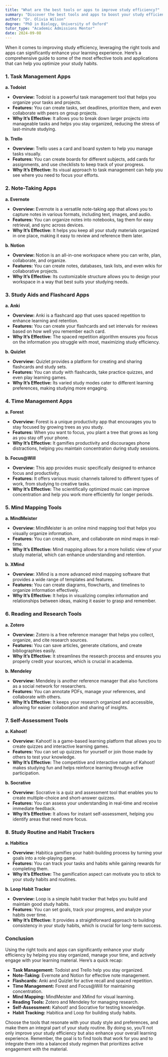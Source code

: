 ```yaml
---
title: "What are the best tools or apps to improve study efficiency?"
summary: "Discover the best tools and apps to boost your study efficiency, featuring task management, note-taking, and time management solutions."
author: "Dr. Olivia Wilson"
degree: "PhD in Biology, University of Oxford"
tutor_type: "Academic Admissions Mentor"
date: 2024-09-08
---
```


When it comes to improving study efficiency, leveraging the right tools and apps can significantly enhance your learning experience. Here’s a comprehensive guide to some of the most effective tools and applications that can help you optimize your study habits.

### 1. **Task Management Apps**

**a. Todoist**
- **Overview:** Todoist is a powerful task management tool that helps you organize your tasks and projects. 
- **Features:** You can create tasks, set deadlines, prioritize them, and even collaborate with peers on group projects.
- **Why It’s Effective:** It allows you to break down larger projects into manageable tasks and helps you stay organized, reducing the stress of last-minute studying.

**b. Trello**
- **Overview:** Trello uses a card and board system to help you manage tasks visually.
- **Features:** You can create boards for different subjects, add cards for assignments, and use checklists to keep track of your progress.
- **Why It’s Effective:** Its visual approach to task management can help you see where you need to focus your efforts.

### 2. **Note-Taking Apps**

**a. Evernote**
- **Overview:** Evernote is a versatile note-taking app that allows you to capture notes in various formats, including text, images, and audio.
- **Features:** You can organize notes into notebooks, tag them for easy retrieval, and sync across devices.
- **Why It’s Effective:** It helps you keep all your study materials organized in one place, making it easy to review and reference them later.

**b. Notion**
- **Overview:** Notion is an all-in-one workspace where you can write, plan, collaborate, and organize.
- **Features:** You can create notes, databases, task lists, and even wikis for collaborative projects.
- **Why It’s Effective:** Its customizable structure allows you to design your workspace in a way that best suits your studying needs.

### 3. **Study Aids and Flashcard Apps**

**a. Anki**
- **Overview:** Anki is a flashcard app that uses spaced repetition to enhance learning and retention.
- **Features:** You can create your flashcards and set intervals for reviews based on how well you remember each card.
- **Why It’s Effective:** The spaced repetition algorithm ensures you focus on the information you struggle with most, maximizing study efficiency.

**b. Quizlet**
- **Overview:** Quizlet provides a platform for creating and sharing flashcards and study sets.
- **Features:** You can study with flashcards, take practice quizzes, and even play learning games.
- **Why It’s Effective:** Its varied study modes cater to different learning preferences, making studying more engaging.

### 4. **Time Management Apps**

**a. Forest**
- **Overview:** Forest is a unique productivity app that encourages you to stay focused by growing trees as you study.
- **Features:** When you want to focus, you plant a tree that grows as long as you stay off your phone.
- **Why It’s Effective:** It gamifies productivity and discourages phone distractions, helping you maintain concentration during study sessions.

**b. Focus@Will**
- **Overview:** This app provides music specifically designed to enhance focus and productivity.
- **Features:** It offers various music channels tailored to different types of work, from studying to creative tasks.
- **Why It’s Effective:** The scientifically optimized music can improve concentration and help you work more efficiently for longer periods.

### 5. **Mind Mapping Tools**

**a. MindMeister**
- **Overview:** MindMeister is an online mind mapping tool that helps you visually organize information.
- **Features:** You can create, share, and collaborate on mind maps in real-time.
- **Why It’s Effective:** Mind mapping allows for a more holistic view of your study material, which can enhance understanding and retention.

**b. XMind**
- **Overview:** XMind is a more advanced mind mapping software that provides a wide range of templates and features.
- **Features:** You can create diagrams, flowcharts, and timelines to organize information effectively.
- **Why It’s Effective:** It helps in visualizing complex information and relationships between ideas, making it easier to grasp and remember.

### 6. **Reading and Research Tools**

**a. Zotero**
- **Overview:** Zotero is a free reference manager that helps you collect, organize, and cite research sources.
- **Features:** You can save articles, generate citations, and create bibliographies easily.
- **Why It’s Effective:** It streamlines the research process and ensures you properly credit your sources, which is crucial in academia.

**b. Mendeley**
- **Overview:** Mendeley is another reference manager that also functions as a social network for researchers.
- **Features:** You can annotate PDFs, manage your references, and collaborate with others.
- **Why It’s Effective:** It keeps your research organized and accessible, allowing for easier collaboration and sharing of insights.

### 7. **Self-Assessment Tools**

**a. Kahoot!**
- **Overview:** Kahoot! is a game-based learning platform that allows you to create quizzes and interactive learning games.
- **Features:** You can set up quizzes for yourself or join those made by others to test your knowledge.
- **Why It’s Effective:** The competitive and interactive nature of Kahoot! makes studying fun and helps reinforce learning through active participation.

**b. Socrative**
- **Overview:** Socrative is a quiz and assessment tool that enables you to create multiple-choice and short-answer quizzes.
- **Features:** You can assess your understanding in real-time and receive immediate feedback.
- **Why It’s Effective:** It allows for instant self-assessment, helping you identify areas that need more focus.

### 8. **Study Routine and Habit Trackers**

**a. Habitica**
- **Overview:** Habitica gamifies your habit-building process by turning your goals into a role-playing game.
- **Features:** You can track your tasks and habits while gaining rewards for completing them.
- **Why It’s Effective:** The gamification aspect can motivate you to stick to your study habits and routines.

**b. Loop Habit Tracker**
- **Overview:** Loop is a simple habit tracker that helps you build and maintain good study habits.
- **Features:** You can set goals, track your progress, and analyze your habits over time.
- **Why It’s Effective:** It provides a straightforward approach to building consistency in your study habits, which is crucial for long-term success.

### Conclusion

Using the right tools and apps can significantly enhance your study efficiency by helping you stay organized, manage your time, and actively engage with your learning material. Here’s a quick recap:

- **Task Management:** Todoist and Trello help you stay organized.
- **Note-Taking:** Evernote and Notion for effective note management.
- **Flashcards:** Anki and Quizlet for active recall and spaced repetition.
- **Time Management:** Forest and Focus@Will for maintaining concentration.
- **Mind Mapping:** MindMeister and XMind for visual learning.
- **Reading Tools:** Zotero and Mendeley for managing research.
- **Self-Assessment:** Kahoot! and Socrative for testing knowledge.
- **Habit Tracking:** Habitica and Loop for building study habits.

Choose the tools that resonate with your study style and preferences, and make them an integral part of your study routine. By doing so, you’ll not only improve your study efficiency but also enhance your overall learning experience. Remember, the goal is to find tools that work for you and to integrate them into a balanced study regimen that prioritizes active engagement with the material.
    